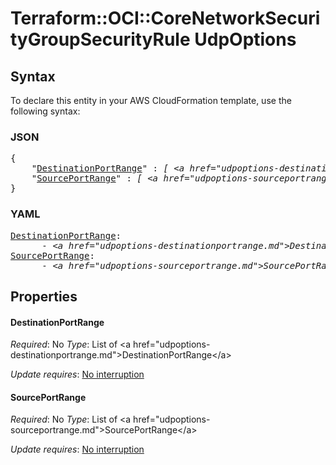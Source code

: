 # Terraform::OCI::CoreNetworkSecurityGroupSecurityRule UdpOptions

## Syntax

To declare this entity in your AWS CloudFormation template, use the following syntax:

### JSON

<pre>
{
    "<a href="#destinationportrange" title="DestinationPortRange">DestinationPortRange</a>" : <i>[ &lt;a href=&#34;udpoptions-destinationportrange.md&#34;&gt;DestinationPortRange&lt;/a&gt;, ... ]</i>,
    "<a href="#sourceportrange" title="SourcePortRange">SourcePortRange</a>" : <i>[ &lt;a href=&#34;udpoptions-sourceportrange.md&#34;&gt;SourcePortRange&lt;/a&gt;, ... ]</i>
}
</pre>

### YAML

<pre>
<a href="#destinationportrange" title="DestinationPortRange">DestinationPortRange</a>: <i>
      - &lt;a href=&#34;udpoptions-destinationportrange.md&#34;&gt;DestinationPortRange&lt;/a&gt;</i>
<a href="#sourceportrange" title="SourcePortRange">SourcePortRange</a>: <i>
      - &lt;a href=&#34;udpoptions-sourceportrange.md&#34;&gt;SourcePortRange&lt;/a&gt;</i>
</pre>

## Properties

#### DestinationPortRange

_Required_: No
_Type_: List of &lt;a href=&#34;udpoptions-destinationportrange.md&#34;&gt;DestinationPortRange&lt;/a&gt;

_Update requires_: [No interruption](https://docs.aws.amazon.com/AWSCloudFormation/latest/UserGuide/using-cfn-updating-stacks-update-behaviors.html#update-no-interrupt)

#### SourcePortRange

_Required_: No
_Type_: List of &lt;a href=&#34;udpoptions-sourceportrange.md&#34;&gt;SourcePortRange&lt;/a&gt;

_Update requires_: [No interruption](https://docs.aws.amazon.com/AWSCloudFormation/latest/UserGuide/using-cfn-updating-stacks-update-behaviors.html#update-no-interrupt)


